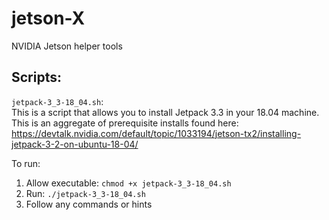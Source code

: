 # jetson-X
NVIDIA Jetson helper tools


## Scripts:
`jetpack-3_3-18_04.sh`:  
This is a script that allows you to install Jetpack 3.3 in your 18.04 machine. This is an aggregate of prerequisite installs found here: https://devtalk.nvidia.com/default/topic/1033194/jetson-tx2/installing-jetpack-3-2-on-ubuntu-18-04/  

To run: 
1. Allow executable: `chmod +x jetpack-3_3-18_04.sh`  
2. Run: `./jetpack-3_3-18_04.sh`
3. Follow any commands or hints

